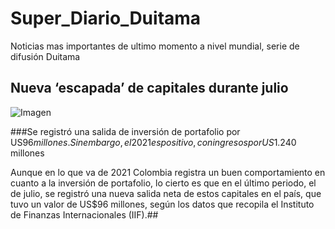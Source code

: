 # Super_Diario_Duitama
Noticias mas importantes de ultimo momento a nivel mundial, serie de difusión Duitama

## **Nueva ‘escapada’ de capitales durante julio**


![Imagen](https://www.portafolio.co/files/article_multimedia/uploads/2016/02/08/56b8a03d26ea4.jpeg)


###Se registró una salida de inversión de portafolio por US$96 millones. Sin embargo, el 2021 es positivo, con ingresos por US$1.240 millones


Aunque en lo que va de 2021 Colombia registra un buen comportamiento en cuanto a la inversión de portafolio, lo cierto es que en el último periodo, el de julio, se registró una nueva salida neta de estos capitales en el país, que tuvo un valor de US$96 millones, según los datos que recopila el Instituto de Finanzas Internacionales (IIF).##

